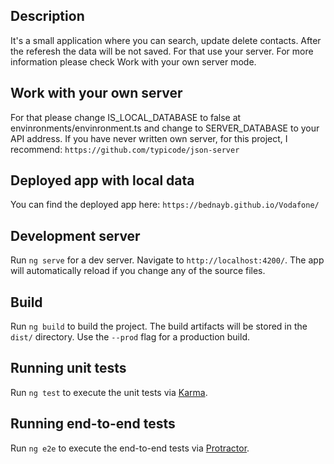 ## Description

It's a small application where you can search, update delete contacts. After the referesh the data will be not saved. For that use your server. For more information please check Work with your own server mode.

## Work with your own server

For that please change IS_LOCAL_DATABASE to false at envinronments/envinronment.ts and change to SERVER_DATABASE to your API address. If you have never written own server, for this project, I recommend: `https://github.com/typicode/json-server`

## Deployed app with local data

You can find the deployed app here: `https://bednayb.github.io/Vodafone/`

## Development server

Run `ng serve` for a dev server. Navigate to `http://localhost:4200/`. The app will automatically reload if you change any of the source files.

## Build

Run `ng build` to build the project. The build artifacts will be stored in the `dist/` directory. Use the `--prod` flag for a production build.

## Running unit tests

Run `ng test` to execute the unit tests via [Karma](https://karma-runner.github.io).

## Running end-to-end tests

Run `ng e2e` to execute the end-to-end tests via [Protractor](http://www.protractortest.org/).
